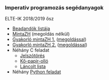 ### Imperativ programozás segédanyagok

ELTE-IK 2018/2019 ősz

- [Beadandók listája](beadandok.md)
- [MintaZH](mintazh.txt) (megoldás nélkül)
- [Gyakorló mintaZH 1.](gyakorlo1.txt) ([megoldással](gyakorlo1_megoldas.c))
- [Gyakorló mintaZH 2.](gyakorlo2.txt) ([megoldással](gyakorlo2_megoldas.c))
- Néhány C feladat
  - [Jelszótörés](crack)
  - [Kő-papir-olló](rock-paper-scissors)
  - [Láncolt lista](list.c)
- Néhány [Python feladat](python)
